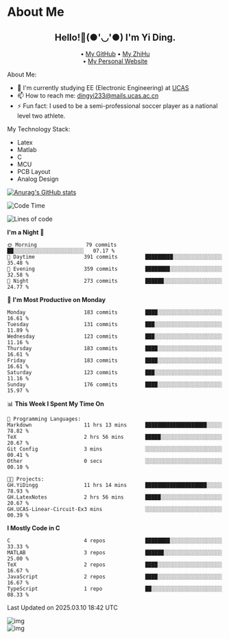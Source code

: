 # About Me

<h2 style="text-align:center;"> Hello!👋(●'◡'●) I'm Yi Ding.</h2>

<div style="text-align:center;">
  • <a href="https://github.com/YiDingg">My GitHub</a>
  • <a href="https://www.zhihu.com/people/YiDingg">My ZhiHu</a><br>
  • <a href="https://yidingg.github.io/YiDingg">My Personal Website</a><br>
</div>

About Me:
- 🔭 I'm currently studying EE (Electronic Engineering) at [UCAS](https://www.ucas.ac.cn/)
- 📫 How to reach me: dingyi233@mails.ucas.ac.cn
- ⚡ Fun fact: I used to be a semi-professional soccer player as a national level two athlete.

My Technology Stack:
- Latex
- Matlab
- C
- MCU
- PCB Layout
- Analog Design


[![Anurag's GitHub stats](https://github-readme-stats.vercel.app/api?username=YiDingg)](https://github.com/anuraghazra/github-readme-stats)

<!--START_SECTION:waka-->
![Code Time](http://img.shields.io/badge/Code%20Time-981%20hrs%2040%20mins-blue)

![Lines of code](https://img.shields.io/badge/From%20Hello%20World%20I%27ve%20Written-748.1%20thousand%20lines%20of%20code-blue)

**I'm a Night 🦉** 

```text
🌞 Morning                79 commits          ██░░░░░░░░░░░░░░░░░░░░░░░   07.17 % 
🌆 Daytime                391 commits         █████████░░░░░░░░░░░░░░░░   35.48 % 
🌃 Evening                359 commits         ████████░░░░░░░░░░░░░░░░░   32.58 % 
🌙 Night                  273 commits         ██████░░░░░░░░░░░░░░░░░░░   24.77 % 
```
📅 **I'm Most Productive on Monday** 

```text
Monday                   183 commits         ████░░░░░░░░░░░░░░░░░░░░░   16.61 % 
Tuesday                  131 commits         ███░░░░░░░░░░░░░░░░░░░░░░   11.89 % 
Wednesday                123 commits         ███░░░░░░░░░░░░░░░░░░░░░░   11.16 % 
Thursday                 183 commits         ████░░░░░░░░░░░░░░░░░░░░░   16.61 % 
Friday                   183 commits         ████░░░░░░░░░░░░░░░░░░░░░   16.61 % 
Saturday                 123 commits         ███░░░░░░░░░░░░░░░░░░░░░░   11.16 % 
Sunday                   176 commits         ████░░░░░░░░░░░░░░░░░░░░░   15.97 % 
```


📊 **This Week I Spent My Time On** 

```text
💬 Programming Languages: 
Markdown                 11 hrs 13 mins      ████████████████████░░░░░   78.82 % 
TeX                      2 hrs 56 mins       █████░░░░░░░░░░░░░░░░░░░░   20.67 % 
Git Config               3 mins              ░░░░░░░░░░░░░░░░░░░░░░░░░   00.41 % 
Other                    0 secs              ░░░░░░░░░░░░░░░░░░░░░░░░░   00.10 % 

🐱‍💻 Projects: 
GH.YiDingg               11 hrs 14 mins      ████████████████████░░░░░   78.93 % 
GH.LatexNotes            2 hrs 56 mins       █████░░░░░░░░░░░░░░░░░░░░   20.67 % 
GH.UCAS-Linear-Circuit-Ex3 mins              ░░░░░░░░░░░░░░░░░░░░░░░░░   00.39 % 
```

**I Mostly Code in C** 

```text
C                        4 repos             ████████░░░░░░░░░░░░░░░░░   33.33 % 
MATLAB                   3 repos             ██████░░░░░░░░░░░░░░░░░░░   25.00 % 
TeX                      2 repos             ████░░░░░░░░░░░░░░░░░░░░░   16.67 % 
JavaScript               2 repos             ████░░░░░░░░░░░░░░░░░░░░░   16.67 % 
TypeScript               1 repo              ██░░░░░░░░░░░░░░░░░░░░░░░   08.33 % 
```




 Last Updated on 2025.03.10 18:42 UTC
<!--END_SECTION:waka-->

<!-- Coding activity over the last year -->
<div class='center'><img src='https://wakatime.com/share/@YiDingg/260601e0-8e46-41ab-9832-d4d0ae5fd0bd.svg' alt='img'/></div>

<!-- Languages over the last year -->
<div class='center'><img src='https://wakatime.com/share/@YiDingg/99546fa3-4cc3-4808-ab6e-13f38e27aba1.svg' alt='img'/></div>
